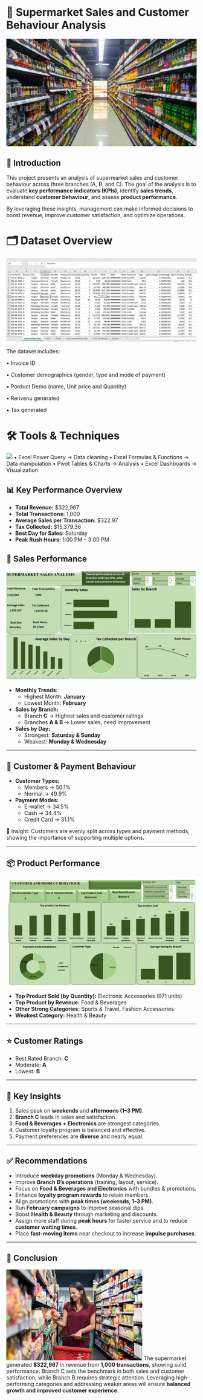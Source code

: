 # 🛒 Supermarket Sales and Customer Behaviour Analysis
![](https://github.com/christopherstanleyobinna-rgb/-Supermarket-Sales-and-Customer-Behaviour-Analysis/blob/main/super%20image.jpg)

## 📌 Introduction  
This project presents an analysis of supermarket sales and customer behaviour across three branches (A, B, and C). The goal of the analysis is to evaluate **key performance indicators (KPIs)**, identify **sales trends**, understand **customer behaviour**, and assess **product performance**.  

By leveraging these insights, management can make informed decisions to boost revenue, improve customer satisfaction, and optimize operations.  

# 🗂 Dataset Overview
![](orignal_supermarket.jpg)

The dataset includes:

• Invoice ID

•	Customer demographics (gender, type and mode of payment)

•	Porduct Demo (name, Unit price and Quantity)

•	Renvenu generated

•	Tax generated

# 🛠 Tools & Techniques
![](clean_supermarket.jpg)
•	Excel Power Query → Data cleaning
•	Excel Formulas & Functions → Data manipulation
•	Pivot Tables & Charts → Analysis
•	Excel Dashboards → Visualization

## 📊 Key Performance Overview  
- **Total Revenue:** $322,967  
- **Total Transactions:** 1,000  
- **Average Sales per Transaction:** $322.97  
- **Tax Collected:** $15,379.36  
- **Best Day for Sales:** Saturday  
- **Peak Rush Hours:** 1:00 PM – 3:00 PM  

## 📅 Sales Performance  
![](supermarket_Dashboard.jpg)
- **Monthly Trends:**  
  - Highest Month: **January**  
  - Lowest Month: **February**  
- **Sales by Branch:**  
  - Branch **C** → Highest sales and customer ratings  
  - Branches **A & B** → Lower sales, need improvement  
- **Sales by Day:**  
  - Strongest: **Saturday & Sunday**  
  - Weakest: **Monday & Wednesday**  
---

## 👥 Customer & Payment Behaviour  
- **Customer Types:**  
  - Members → 50.1%  
  - Normal → 49.9%  
- **Payment Modes:**  
  - E-wallet → 34.5%  
  - Cash → 34.4%  
  - Credit Card → 31.1%  

🔎 Insight: Customers are evenly split across types and payment methods, showing the importance of supporting multiple options.  

---

## 📦 Product Performance  
![](supermarket.jpg)
- **Top Product Sold (by Quantity):** Electronic Accessories (971 units)  
- **Top Product by Revenue:** Food & Beverages  
- **Other Strong Categories:** Sports & Travel, Fashion Accessories  
- **Weakest Category:** Health & Beauty  

---

## ⭐ Customer Ratings  
- Best Rated Branch: **C**  
- Moderate: **A**  
- Lowest: **B**  

---

## 🔑 Key Insights  
1. Sales peak on **weekends** and **afternoons (1–3 PM)**.  
2. **Branch C** leads in sales and satisfaction.  
3. **Food & Beverages + Electronics** are strongest categories.  
4. Customer loyalty program is balanced and effective.  
5. Payment preferences are **diverse** and nearly equal.  

---

## ✅ Recommendations  
- Introduce **weekday promotions** (Monday & Wednesday).  
- Improve **Branch B’s operations** (training, layout, service).  
- Focus on **Food & Beverages and Electronics** with bundles & promotions.  
- Enhance **loyalty program rewards** to retain members.  
- Align promotions with **peak times (weekends, 1–3 PM)**.  
- Run **February campaigns** to improve seasonal dips.  
- Boost **Health & Beauty** through marketing and discounts.
- Assign more staff during **peak hours** for faster service and to reduce **customer waiting times**.
- Place **fast-moving items** near checkout to increase **impulse purchases**.


---

## 🏁 Conclusion  
![](https://github.com/christopherstanleyobinna-rgb/-Supermarket-Sales-and-Customer-Behaviour-Analysis/blob/main/supermarket%20image.jpg)
The supermarket generated **$322,967** in revenue from **1,000 transactions**, showing solid performance. Branch C sets the benchmark in both sales and customer satisfaction, while Branch B requires strategic attention. Leveraging high-performing categories and addressing weaker areas will ensure **balanced growth and improved customer experience**.  
